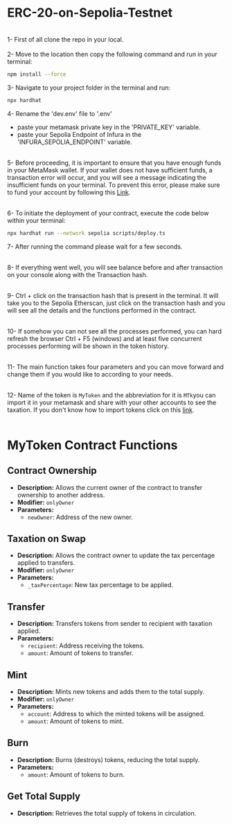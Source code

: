 # ERC-20-on-Sepolia-Testnet

<br>
1- First of all clone the repo in your local. <br><br>
2- Move to the location then copy the following command and run in your terminal:

```bash
npm install --force
```
3- Navigate to your project folder in the terminal and run:


```bash
npx hardhat
```
4- Rename the 'dev.env' file to '.env'
- paste your metamask private key in the 'PRIVATE_KEY' variable.
- paste your Sepolia Endpoint of Infura in the 'INFURA_SEPOLIA_ENDPOINT' variable. <br><br>

5- Before proceeding, it is important to ensure that you have enough funds in your MetaMask wallet. If your wallet does not have sufficient funds, a transaction error will occur, and you will see a message indicating the insufficient funds on your terminal. To prevent this error, please make sure to fund your account by following this [Link](https://www.alchemy.com/faucets/ethereum-sepolia).<br><br>


6- To initiate the deployment of your contract, execute the code below within your terminal:

```bash
npx hardhat run --network sepolia scripts/deploy.ts
```

7- After running the command please wait for a few seconds. <br><br>

8- If everything went well, you will see balance before and after transaction on your console along with the Transaction hash. <br><br>

9- Ctrl + click on the transaction hash that is present in the terminal. It will take you to the Sepolia Etherscan, just click on the transaction hash and you will see all the details and the functions performed in the contract. <br><br>

10- If somehow you can not see all the processes performed, you can hard refresh the browser Ctrl + F5 (windows) and at least five concurrent processes performing will be shown in the token history. <br><br>

11- The main function takes four parameters and you can move forward and change them if you would like to according to your needs. <br><br>


12- Name of the token is `MyToken` and the abbreviation for it is `MTk`you can import it in your metamask and share with your other accounts to see the taxation. If you don't know how to import tokens click on this [link](https://support.metamask.io/managing-my-tokens/custom-tokens/how-to-display-tokens-in-metamask/). <br><br>



# MyToken Contract Functions


## Contract Ownership
- **Description:** Allows the current owner of the contract to transfer ownership to another address.
- **Modifier:** `onlyOwner`
- **Parameters:**
  - `newOwner`: Address of the new owner.

## Taxation on Swap
- **Description:** Allows the contract owner to update the tax percentage applied to transfers.
- **Modifier:** `onlyOwner`
- **Parameters:**
  - `_taxPercentage`: New tax percentage to be applied.

## Transfer
- **Description:** Transfers tokens from sender to recipient with taxation applied.
- **Parameters:**
  - `recipient`: Address receiving the tokens.
  - `amount`: Amount of tokens to transfer.

## Mint
- **Description:** Mints new tokens and adds them to the total supply.
- **Modifier:** `onlyOwner`
- **Parameters:**
  - `account`: Address to which the minted tokens will be assigned.
  - `amount`: Amount of tokens to mint.

## Burn
- **Description:** Burns (destroys) tokens, reducing the total supply.
- **Parameters:**
  - `amount`: Amount of tokens to burn.

## Get Total Supply
- **Description:** Retrieves the total supply of tokens in circulation.





